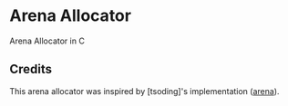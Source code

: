 # Arena Allocator   

Arena Allocator in C 

## Credits
  
This arena allocator was inspired by [tsoding]'s implementation ([arena](https://github.com/tsoding/arena)).  
